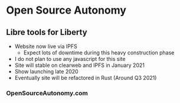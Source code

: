 # Open Source Autonomy
## Libre tools for Liberty
-  Website now live via IPFS
	- Expect lots of downtime during this heavy construction phase
-  I do not plan to use any javascript for this site
-  Site will stable on clearweb and IPFS in January 2021
-  Show launching late 2020
-  Eventually site will be refactored in Rust (Around Q3 2021)
### OpenSourceAutonomy.com
